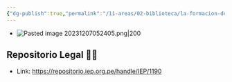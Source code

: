 ```yaml
---
{"dg-publish":true,"permalink":"/11-areas/02-biblioteca/la-formacion-de-la-economia-peruana/","noteIcon":""}
---
```


- ![Pasted image 20231207052405.png|200](/img/user/10%20Entrada%20%F0%9F%9B%92/%F0%9F%92%BE%20Adjuntos/Pasted%20image%2020231207052405.png)
## Repositorio Legal 🤸‍♂️
- Link: https://repositorio.iep.org.pe/handle/IEP/1190

